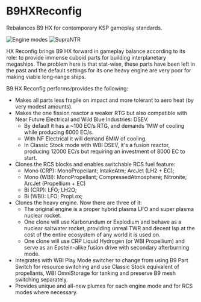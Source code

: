 # B9HXReconfig
Rebalances B9 HX for contemporary KSP gameplay standards.

![Engine modes](https://i.imgur.com/xHkMS9p.jpg)
![SupraNTR](https://i.imgur.com/bCoyJEg.jpg)

HX Reconfig brings B9 HX forward in gameplay balance according to its role: to provide immense cuboid parts for building interplanetary megaships. The problem here is that stat-wise, these parts have been left in the past and the default settings for its one heavy engine are very poor for making viable long-range ships.

B9 HX Reconfig performs/provides the following:
* Makes all parts less fragile on impact and more tolerant to aero heat (by very modest amounts).
* Makes the one fission reactor a weaker RTG but also compatible with Near Future Electrical and Wild Blue Industries: DSEV.
  * By default it has a ~100 EC/s RTG, and demands 1MW of cooling while producing 6000 EC/s.
  * With NF Electrical it will demand 6MW of cooling.
  * In Classic Stock mode with WBI DSEV, it's a fusion reactor, producing 12000 EC/s but requiring an investment of 8000 EC to start.
* Clones the RCS blocks and enables switchable RCS fuel feature:
  * Mono (CRP): MonoPropellant; IntakeAtm; ArcJet (LH2 + EC);
  * Mono (WBI): MonoPropellant; CompressedAtmosphere; Nitronite; ArcJet (Propellium + EC)
  * Bi (CRP): LFO; LH2O; 
  * Bi (WBI): LFO; PropLox;
* Clones the heavy engine. Now there are three of it:
  * The original engine is a proper hybrid plasma LFO and super plasma nuclear rocket.
  * One clone will use Karborundum or Explodium and behave as a nuclear saltwater rocket, providing unreal TWR and decent Isp at the cost of the entire ecosystem of any world it is used on.
  * One clone will use CRP Liquid Hydrogen (or WBI Propellium) and serve as an Epstein-alike fusion drive with secondary afterburning mode.
* Integrates with WBI Play Mode switcher to change from using B9 Part Switch for resource switching and use Classic Stock equivalent of propellants, WBI OmniStorage for tanking and preserve B9 mesh switching separately.
* Provides unique and all-new plumes for each engine mode and for RCS modes where necessary.
